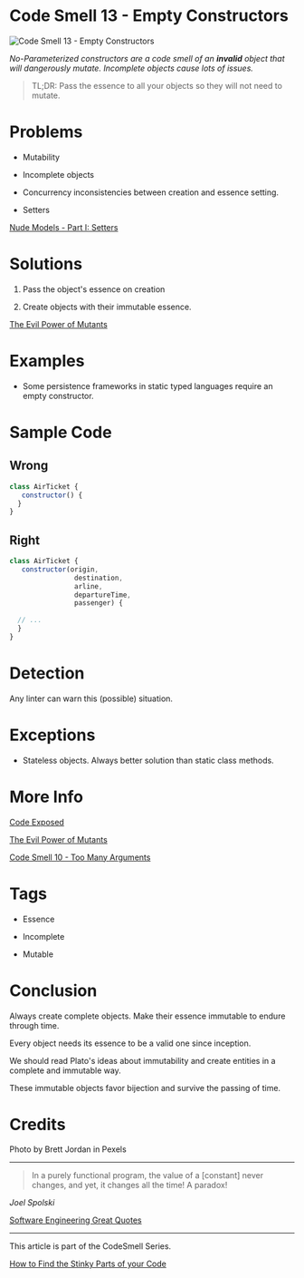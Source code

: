 # Code Smell 13 - Empty Constructors

![Code Smell 13 - Empty Constructors](Code%20Smell%2013%20-%20Empty%20Constructors.jpg)

*No-Parameterized constructors are a code smell of an **invalid** object that will dangerously mutate.
Incomplete objects cause lots of issues.*

> TL;DR: Pass the essence to all your objects so they will not need to mutate.

# Problems

- Mutability

- Incomplete objects

- Concurrency inconsistencies between creation and essence setting.

- Setters

[Nude Models - Part I: Setters](https://github.com/mcsee/Software-Design-Articles/tree/main/Articles/Theory/Nude%20Models - Part%20I Setters/readme.md)

# Solutions

1. Pass the object's essence on creation

2. Create objects with their immutable essence.

[The Evil Power of Mutants](https://github.com/mcsee/Software-Design-Articles/tree/main/Articles/Theory/The%20Evil%20Power%20of%20Mutants/readme.md)

# Examples

- Some persistence frameworks in static typed languages require an empty constructor.

# Sample Code

## Wrong

<!-- [Gist Url](https://gist.github.com/mcsee/d9d34fad693fd4f6309d68636a5010e5) -->

```javascript
class AirTicket {
   constructor() {     
  }
}
```

## Right

<!-- [Gist Url](https://gist.github.com/mcsee/2e8f884045798f699399bf1ba9c26ab2) -->

```javascript
class AirTicket {
   constructor(origin,
                destination, 
                arline,
                departureTime,
                passenger) {     
     
  // ...
  }
}
```

# Detection

Any linter can warn this (possible) situation.

# Exceptions

- Stateless objects. Always better solution than static class methods.

# More Info

[Code Exposed](https://codexposed.hashnode.dev/constructors-demystified)

[The Evil Power of Mutants](https://github.com/mcsee/Software-Design-Articles/tree/main/Articles/Theory/The%20Evil%20Power%20of%20Mutants/readme.md)

[Code Smell 10 - Too Many Arguments](https://github.com/mcsee/Software-Design-Articles/tree/main/Articles/Code%20Smells/Code%20Smell%2010%20-%20Too%20Many%20Arguments/readme.md)

# Tags

- Essence

- Incomplete

- Mutable

# Conclusion

Always create complete objects. Make their essence immutable to endure through time.

Every object needs its essence to be a valid one since inception.

We should read Plato's ideas about immutability and create entities in a complete and immutable way.

These immutable objects favor bijection and survive the passing of time.

# Credits

Photo by Brett Jordan in Pexels

* * *

> In a purely functional program, the value of a [constant] never changes, and yet, it changes all the time! A paradox!

_Joel Spolski_

[Software Engineering Great Quotes](https://github.com/mcsee/Software-Design-Articles/tree/main/Articles/Quotes/Software%20Engineering%20Great%20Quotes/readme.md)

* * * 

This article is part of the CodeSmell Series.

[How to Find the Stinky Parts of your Code](https://github.com/mcsee/Software-Design-Articles/tree/main/Articles/Code%20Smells/How%20to%20Find%20the%20Stinky%20parts%20of%20your%20Code/readme.md)